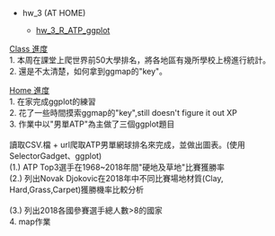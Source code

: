 <p>
  <ul type="disc">
    <li>hw_3 (AT HOME)</li>
     <ul type="circle">
     <li>
     <a href="https://crystal320yu.github.io/NTU_COOL//week_3/R_ATP_ggplot/R_ATP_ggplot.html">hw_3_R_ATP_ggplot</a>
       <ul type = "square"> 
      </ul>
     </ul>
  </ul>
</p>


<p>
  <u>Class 進度</u><br> 
    1. 本周在課堂上爬世界前50大學排名，將各地區有幾所學校上榜進行統計。<br> 
    2. 還是不太清楚，如何拿到ggmap的"key"。<p>
    


  <u>Home 進度</u><br>
    1. 在家完成ggplot的練習<br>
    2. 花了一些時間摸索ggmap的"key",still doesn't figure it out XP<br>
    3. 作業中以"男單ATP"為主做了三個ggplot題目<br>  
    讀取CSV.檔 + url爬取ATP男單網球排名來完成，並做出圖表。(使用SelectorGadget、ggplot)
    <br>
     (1.) ATP Top3選手在1968~2018年間"硬地及草地"比賽獲勝率<br>
     (2.) 列出Novak Djokovic在2018年中不同比賽場地材質(Clay, Hard,Grass,Carpet)獲勝機率比較分析<br>  
     (3.) 列出2018各國參賽選手總人數>8的國家<br>
    4. map作業
</p>
